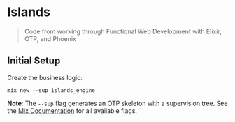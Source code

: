 # Islands

> Code from working through Functional Web Development with Elixir, OTP, and Phoenix

## Initial Setup

Create the business logic:

```
mix new --sup islands_engine
```

**Note**: The `--sup` flag generates an OTP skeleton with a supervision tree. See the [Mix Documentation](https://hexdocs.pm/mix/Mix.Tasks.New.html) for all available flags.

